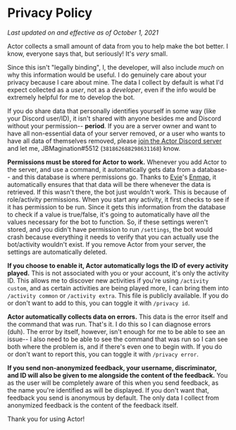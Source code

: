 # Privacy Policy
*Last updated on and effective as of October 1, 2021*

Actor collects a small amount of data from you to help make the bot better. I know, everyone says that, but seriously! It's *very* small. 

Since this isn't "legally binding", I, the developer, will also include *much* on why this information would be useful. I do genuinely care about your privacy because I care about mine. The data I collect by default is what I'd expect collected as a *user*, not as a *developer*, even if the info would be extremely helpful for me to develop the bot.

If you do share data that personally identifies yourself in some way (like your Discord user/ID), it isn't shared with anyone besides me and Discord without your permission-- **period**. If you are a server owner and want to have all non-essential data of your server removed, *or* a user who wants to have all data of themselves removed, please [join the Actor Discord server](https://top.gg/servers/887291094885339147) and let me, JBMagination#5512 (`381862688298631168`) know.

**Permissions must be stored for Actor to work.** Whenever you add Actor to the server, and use a command, it automatically gets data from a database-- and this database is where permissions go. Thanks to [Evie](https://github.com/eslachance)'s [Enmap](https://enmap.evie.dev), it automatically ensures that that data will be there whenever the data is retrieved. If this wasn't there, the bot just wouldn't work. This is because of role/activity permissions. When you start any activity, it first checks to see if it has permission to be run. Since it gets this information from the database to check if a value is true/false, it's going to automatically have *all* the values necessary for the bot to function. So, if these settings weren't stored, and you didn't have permission to run `/settings`, the bot would crash because everything it needs to verify that you can actually use the bot/activity wouldn't exist. If you remove Actor from your server, the settings are automatically deleted.

**If you choose to enable it, Actor automatically logs the ID of every activity played.** This is not associated with you or your account, it's only the activity ID. This allows me to discover new activities if you're using `/activity custom`, and as certain activities are being played more, I can bring them into `/activity common` or `/activity extra`. This file is publicly available. If you do or don't want to add to this, you can toggle it with `/privacy id`.

**Actor automatically collects data on errors.** This data is the error itself and the command that was run. That's it. I do this so I can diagnose errors (duh). The error by itself, however, isn't enough for me to be able to see an issue-- I also need to be able to see the command that was run so I can see both where the problem is, and if there's even one to begin with. If you do or don't want to report this, you can toggle it with  `/privacy error`.

**If you send non-anonymized feedback, your username, discriminator, and ID will also be given to me alongside the content of the feedback.** You as the user will be completely aware of this when you send feedback, as the name you're identified as will be displayed. If you don't want that, feedback you send is anonymous by default. The only data I collect from anonymized feedback is the content of the feedback itself.

Thank you for using Actor!
